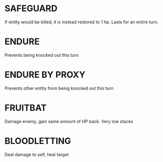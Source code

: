 # SAFEGUARD

If entity would be killed, it is instead restored to 1 hp. Lasts for an entire turn. 

# ENDURE

Prevents being knocked out this turn

# ENDURE BY PROXY

Prevents other entity from being knocked out this turn

# FRUITBAT
Damage enemy, gain same amount of HP back. Very low stacks

# BLOODLETTING
Deal damage to self, heal target


